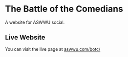 # The Battle of the Comedians
A website for ASWWU social.
## Live Website
You can visit the live page at [aswwu.com/botc/](https://aswwu.com/botc/)
